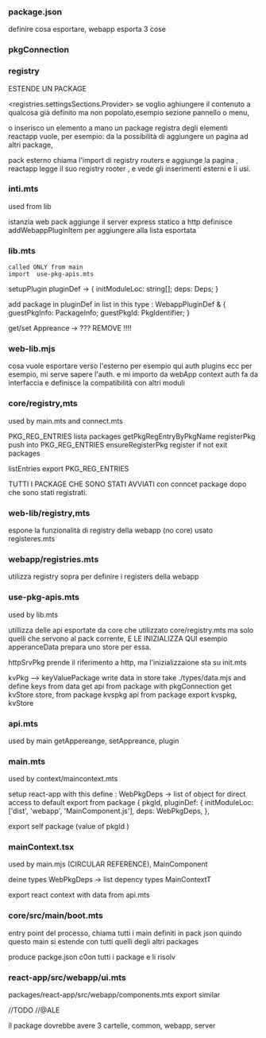 ### package.json

definire cosa esportare, webapp esporta 3 cose

### pkgConnection

### registry

ESTENDE UN PACKAGE

<registries.settingsSections.Provider> se voglio aghiungere il contenuto a qualcosa già definito ma non popolato,esempio sezione pannello o menu,

o inserisco un elemento a mano un package registra degli elementi reactapp vuole, per esempio: da la possibilità di aggiungere un pagina ad altri package,

pack esterno chiama l'import di registry routers e aggiunge la pagina , reactapp legge il suo registry rooter , e vede gli inserimenti esterni e li usi.

### inti.mts

used from lib

istanzia web pack aggiunge il server express statico a http definisce addWebappPluginItem per aggiungere alla lista esportata

### lib.mts

    called ONLY from main
    import  use-pkg-apis.mts

setupPlugin pluginDef -> { initModuleLoc: string[]; deps: Deps; }

add package in pluginDef in list in this type : WebappPluginDef<Deps> & { guestPkgInfo: PackageInfo; guestPkgId: PkgIdentifier<any>; }

get/set Appreance -> ??? REMOVE !!!!

### web-lib.mjs

cosa vuole esportare verso l'esterno per esempio qui auth plugins ecc per esempio, mi serve sapere l'auth. e mi importo da webApp context auth fa da interfaccia e definisce la compatibilità con altri moduli

### core/registry,mts

used by main.mts and connect.mts

PKG_REG_ENTRIES lista packages getPkgRegEntryByPkgName registerPkg push into PKG_REG_ENTRIES ensureRegisterPkg register if not exit packages

listEntries export PKG_REG_ENTRIES

TUTTI I PACKAGE CHE SONO STATI AVVIATI con conncet package dopo che sono stati registrati.

### web-lib/registry,mts

espone la funzionalità di registry della webapp (no core) usato registeres.mts

### webapp/registries.mts

utilizza registry sopra per definire i registers della webapp

### use-pkg-apis.mts

used by lib.mts

utillizza delle api esportate da core che utilizzato core/registry.mts ma solo quelli che servono al pack corrente, E LE INIZIALIZZA QUI esempio apperanceData prepara uno store per essa.

httpSrvPkg prende il riferimento a http, ma l'inizializzaione sta su init.mts

kvPkg --> keyValuePackage write data in store take ./types/data.mjs and define keys from data get api from package with pkgConnection get kvStore store, from package kvspkg api from package export kvspkg, kvStore

### api.mts

used by main getAppereange, setAppreance, plugin

### main.mts

used by context/maincontext.mts

setup react-app with this define : WebPkgDeps -> list of object for direct access to default export from package { pkgId, pluginDef: { initModuleLoc: ['dist', 'webapp', 'MainComponent.js'], deps: WebPkgDeps, },

export self package (value of pkgId )

### mainContext.tsx

used by main.mjs (CIRCULAR REFERENCE), MainComponent

deine types WebPkgDeps -> list depency types MainContextT

export react context with data from api.mts

### core/src/main/boot.mts

entry point del processo, chiama tutti i main definiti in pack json quindo questo main si estende con tutti quelli degli altri packages

produce packge.json c0on tutti i package e li risolv

### react-app/src/webapp/ui.mts

packages/react-app/src/webapp/components.mts export similar

//TODO //@ALE

il package dovrebbe avere 3 cartelle, common, webapp, server
